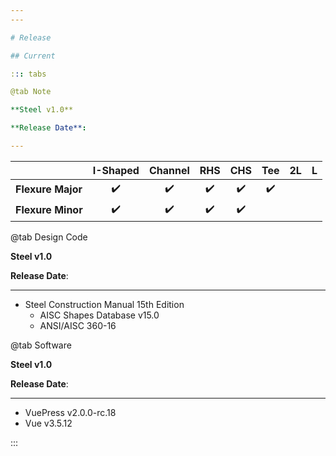 ```yaml
---
---

# Release

## Current

::: tabs

@tab Note

**Steel v1.0**

**Release Date**:

---
```


|                   | I-Shaped                            | Channel                             | RHS                                 | CHS                                 | Tee                                 | 2L | L |
| ----------------- | ----------------------------------- | ----------------------------------- | ----------------------------------- | ----------------------------------- | ----------------------------------- | -- | - |
| **Flexure Major** | <center>:heavy_check_mark:</center> | <center>:heavy_check_mark:</center> | <center>:heavy_check_mark:</center> | <center>:heavy_check_mark:</center> | <center>:heavy_check_mark:</center> |    |   |
| **Flexure Minor** | <center>:heavy_check_mark:</center> | <center>:heavy_check_mark:</center> | <center>:heavy_check_mark:</center> | <center>:heavy_check_mark:</center> |                                     |    |   |

@tab Design Code

**Steel v1.0**

**Release Date**:

---

- Steel Construction Manual 15th Edition
  - AISC Shapes Database v15.0
  - ANSI/AISC 360-16

@tab Software

**Steel v1.0**

**Release Date**:

---

- VuePress v2.0.0-rc.18
- Vue v3.5.12

:::


<!-- ## Older -->